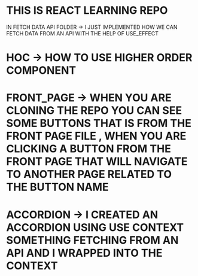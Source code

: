 # THIS IS REACT LEARNING REPO

 IN FETCH DATA API FOLDER -> I JUST IMPLEMENTED HOW WE CAN FETCH DATA FROM AN API WITH THE HELP OF USE_EFFECT

# HOC -> HOW TO USE HIGHER ORDER COMPONENT 

# FRONT_PAGE -> WHEN YOU ARE CLONING THE REPO YOU CAN SEE SOME BUTTONS THAT IS FROM THE FRONT PAGE FILE , WHEN YOU ARE CLICKING A BUTTON FROM THE FRONT PAGE THAT WILL NAVIGATE TO ANOTHER PAGE RELATED TO THE BUTTON NAME

# ACCORDION -> I CREATED AN ACCORDION USING USE CONTEXT SOMETHING FETCHING FROM AN API AND I WRAPPED INTO THE CONTEXT 